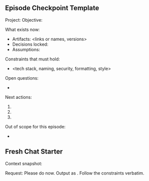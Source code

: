 ## Episode Checkpoint Template
Project: <name>
Objective: <one sentence>

What exists now:
- Artifacts: <links or names, versions>
- Decisions locked: <bullets>
- Assumptions: <bullets>

Constraints that must hold:
- <tech stack, naming, security, formatting, style>

Open questions:
- <bullets>

Next actions:
1) <task>
2) <task>
3) <task>

Out of scope for this episode:
- <bullets>


## Fresh Chat Starter
Context snapshot:
<paste the latest Episode Checkpoint>

Request:
Please do <specific task> now. Output as <format>. Follow the constraints verbatim.
